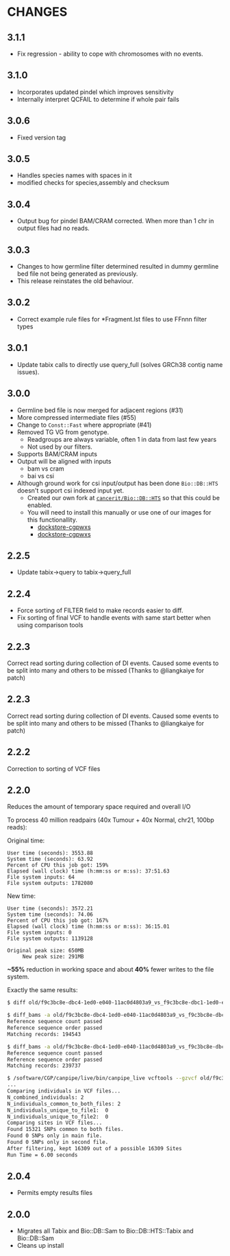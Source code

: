 # CHANGES

## 3.1.1

* Fix regression - ability to cope with chromosomes with no events.

## 3.1.0

* Incorporates updated pindel which improves sensitivity
* Internally interpret QCFAIL to determine if whole pair fails

## 3.0.6

* Fixed version tag

## 3.0.5

* Handles species names with spaces in it
* modified checks for species,assembly and checksum

## 3.0.4

* Output bug for pindel BAM/CRAM corrected.  When more than 1 chr in output files had no reads.

## 3.0.3

* Changes to how germline filter determined resulted in dummy germline bed file not being generated as previously.
* This release reinstates the old behaviour.

## 3.0.2

* Correct example rule files for *Fragment.lst files to use FFnnn filter types

## 3.0.1

* Update tabix calls to directly use query_full (solves GRCh38 contig name issues).

## 3.0.0

* Germline bed file is now merged for adjacent regions (#31)
* More compressed intermediate files (#55)
* Change to `Const::Fast` where appropriate (#41)
* Removed TG VG from genotype.
  * Readgroups are always variable, often 1 in data from last few years
  * Not used by our filters.
* Supports BAM/CRAM inputs
* Output will be aligned with inputs
  * bam vs cram
  * bai vs csi
* Although ground work for csi input/output has been done `Bio::DB::HTS` doesn't support csi indexed input yet.
  * Created our own fork at [`cancerit/Bio::DB::HTS`][cancerit-biodbhts] so that this could be enabled.
  * You will need to install this manually or use one of our images for this functionallity.
    * [dockstore-cgpwxs][ds-cgpwxs-git]
    * [dockstore-cgpwxs][ds-cgpwgs-git]

<!-- -->
[cancerit-biodbhts]: https://github.com/cancerit/Bio-DB-HTS/releases/tag/v2.10-rc1
[ds-cgpwxs-git]: https://github.com/cancerit/dockstore-cgpwxs
[ds-cgpwgs-git]: https://github.com/cancerit/dockstore-cgpwgs

## 2.2.5

* Update tabix->query to tabix->query_full

## 2.2.4

* Force sorting of FILTER field to make records easier to diff.
* Fix sorting of final VCF to handle events with same start better when using comparison tools

## 2.2.3

Correct read sorting during collection of DI events.  Caused some events to be split into many and
others to be missed (Thanks to @liangkaiye for patch)

## 2.2.3

Correct read sorting during collection of DI events.  Caused some events to be split into many and
others to be missed (Thanks to @liangkaiye for patch)

## 2.2.2

Correction to sorting of VCF files

## 2.2.0

Reduces the amount of temporary space required and overall I/O

To process 40 million readpairs (40x Tumour + 40x Normal, chr21, 100bp reads):

Original time:

```
User time (seconds): 3553.88
System time (seconds): 63.92
Percent of CPU this job got: 159%
Elapsed (wall clock) time (h:mm:ss or m:ss): 37:51.63
File system inputs: 64
File system outputs: 1782080
```

New time:

```
User time (seconds): 3572.21
System time (seconds): 74.06
Percent of CPU this job got: 167%
Elapsed (wall clock) time (h:mm:ss or m:ss): 36:15.01
File system inputs: 0
File system outputs: 1139128
```

```
Original peak size: 650MB
     New peak size: 291MB
```

__~55%__ reduction in working space and about __40%__ fewer writes to the file system.

Exactly the same results:

```bash
$ diff old/f9c3bc8e-dbc4-1ed0-e040-11ac0d4803a9_vs_f9c3bc8e-dbc1-1ed0-e040-11ac0d4803a9.germline.bed new/f9c3bc8e-dbc4-1ed0-e040-11ac0d4803a9_vs_f9c3bc8e-dbc1-1ed0-e040-11ac0d4803a9.germline.bed

$ diff_bams -a old/f9c3bc8e-dbc4-1ed0-e040-11ac0d4803a9_vs_f9c3bc8e-dbc1-1ed0-e040-11ac0d4803a9_wt.bam -b new/f9c3bc8e-dbc4-1ed0-e040-11ac0d4803a9_vs_f9c3bc8e-dbc1-1ed0-e040-11ac0d4803a9_wt.bam
Reference sequence count passed
Reference sequence order passed
Matching records: 194543

$ diff_bams -a old/f9c3bc8e-dbc4-1ed0-e040-11ac0d4803a9_vs_f9c3bc8e-dbc1-1ed0-e040-11ac0d4803a9_mt.bam -b new/f9c3bc8e-dbc4-1ed0-e040-11ac0d4803a9_vs_f9c3bc8e-dbc1-1ed0-e040-11ac0d4803a9_mt.bam
Reference sequence count passed
Reference sequence order passed
Matching records: 239737

$ /software/CGP/canpipe/live/bin/canpipe_live vcftools --gzvcf old/f9c3bc8e-dbc4-1ed0-e040-11ac0d4803a9_vs_f9c3bc8e-dbc1-1ed0-e040-11ac0d4803a9.flagged.vcf.gz --gzdiff new/f9c3bc8e-dbc4-1ed0-e040-11ac0d4803a9_vs_f9c3bc8e-dbc1-1ed0-e040-11ac0d4803a9.flagged.vcf.gz
...
Comparing individuals in VCF files...
N_combined_individuals:	2
N_individuals_common_to_both_files:	2
N_individuals_unique_to_file1:	0
N_individuals_unique_to_file2:	0
Comparing sites in VCF files...
Found 15321 SNPs common to both files.
Found 0 SNPs only in main file.
Found 0 SNPs only in second file.
After filtering, kept 16309 out of a possible 16309 Sites
Run Time = 6.00 seconds
```

## 2.0.4

* Permits empty results files

## 2.0.0

* Migrates all Tabix and Bio::DB::Sam to Bio::DB::HTS::Tabix and Bio::DB::Sam
* Cleans up install
